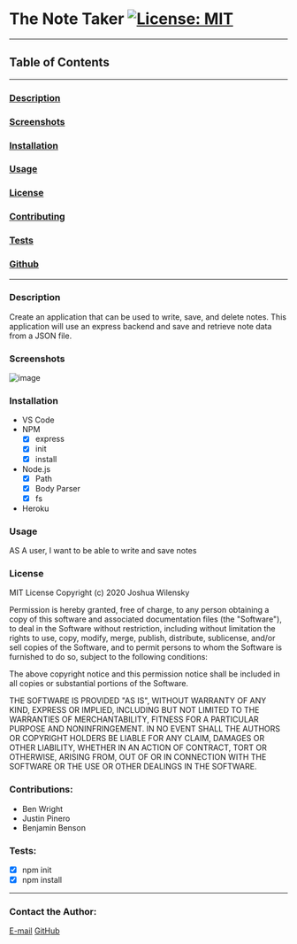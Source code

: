 # The Note Taker [![License: MIT](https://img.shields.io/badge/License-MIT-yellow.svg)](https://opensource.org/licenses/MIT)

---

## Table of Contents

---

### [Description](#Description)

### [Screenshots](#Screenshots)

### [Installation](#Installation)

### [Usage](#Usage)

### [License](#License)

### [Contributing](#Contributing)

### [Tests](#Tests)

### [Github](#Contact)

---

### <a name="Description"></a>Description

Create an application that can be used to write, save, and delete notes. This application will use an express backend and save and retrieve note data from a JSON file.

### <a name="Screenshots"></a>Screenshots

![image](https://user-images.githubusercontent.com/66797344/89087569-b67b2180-d362-11ea-8d98-bee7449934bf.png)

### <a name="Installation"></a>Installation

- VS Code
- NPM
  - [x] express
  - [x] init
  - [x] install
- Node.js
  - [x] Path
  - [x] Body Parser
  - [x] fs
- Heroku

### <a name="Usage"></a>Usage

AS A user, I want to be able to write and save notes

### <a name="License"></a>License

MIT License
Copyright (c) 2020 Joshua Wilensky

Permission is hereby granted, free of charge, to any person obtaining a copy
of this software and associated documentation files (the "Software"), to deal
in the Software without restriction, including without limitation the rights
to use, copy, modify, merge, publish, distribute, sublicense, and/or sell
copies of the Software, and to permit persons to whom the Software is
furnished to do so, subject to the following conditions:

The above copyright notice and this permission notice shall be included in all
copies or substantial portions of the Software.

THE SOFTWARE IS PROVIDED "AS IS", WITHOUT WARRANTY OF ANY KIND, EXPRESS OR
IMPLIED, INCLUDING BUT NOT LIMITED TO THE WARRANTIES OF MERCHANTABILITY,
FITNESS FOR A PARTICULAR PURPOSE AND NONINFRINGEMENT. IN NO EVENT SHALL THE
AUTHORS OR COPYRIGHT HOLDERS BE LIABLE FOR ANY CLAIM, DAMAGES OR OTHER
LIABILITY, WHETHER IN AN ACTION OF CONTRACT, TORT OR OTHERWISE, ARISING FROM,
OUT OF OR IN CONNECTION WITH THE SOFTWARE OR THE USE OR OTHER DEALINGS IN THE
SOFTWARE.

### <a name="Contributing"></a>Contributions:

- Ben Wright
- Justin Pinero
- Benjamin Benson

### <a name="Tests"></a>Tests:

- [x] npm init
- [x] npm install

---

### <a name="Github"></a>Contact the Author:

[E-mail](joshwilensky@gmail.com)
[GitHub](http://github.com/joshwilensky)
